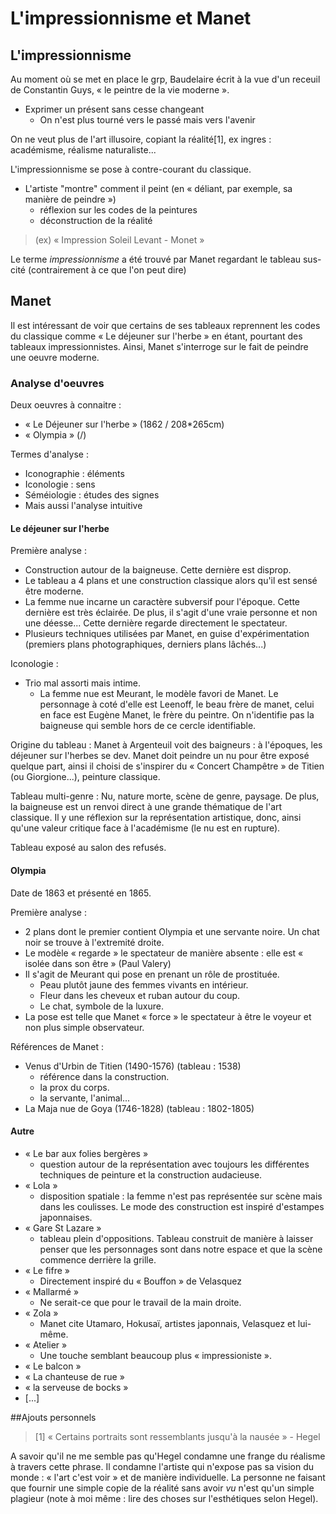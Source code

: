 # L'impressionnisme et Manet

## L'impressionnisme

Au moment où se met en place le grp,  Baudelaire écrit à la vue d'un receuil de Constantin Guys, « le peintre de la vie moderne ».

* Exprimer un présent sans cesse changeant
  * On n'est plus tourné vers le passé mais vers l'avenir

On ne veut plus de l'art illusoire, copiant la réalité[1], ex ingres : académisme, réalisme naturaliste...

L'impressionnisme se pose à contre-courant du classique.
* L'artiste "montre" comment il peint (en « déliant, par exemple, sa manière de peindre »)
  * réflexion sur les codes de la peintures
  * déconstruction de la réalité

> (ex) « Impression Soleil Levant - Monet »

Le terme *impressionnisme* a été trouvé par Manet regardant le tableau sus-cité (contrairement à ce que l'on peut dire)

## Manet

Il est intéressant de voir que certains de ses tableaux reprennent les codes du classique comme « Le déjeuner sur l'herbe » en étant, pourtant des tableaux impressionnistes. Ainsi, Manet s'interroge sur le fait de peindre une oeuvre moderne.

### Analyse d'oeuvres

Deux oeuvres à connaitre :
- « Le Déjeuner sur l'herbe » (1862 / 208*265cm)
- « Olympia » (/)

Termes d'analyse :
- Iconographie : éléments
- Iconologie : sens
- Séméiologie : études des signes
- Mais aussi l'analyse intuitive

#### Le déjeuner sur l'herbe

Première analyse :
- Construction autour de la baigneuse. Cette dernière est disprop.
- Le tableau a 4 plans et une construction classique alors qu'il est sensé être moderne.
- La femme nue incarne un caractère subversif pour l'époque. Cette dernière est très éclairée. De plus, il s'agit d'une vraie personne et non une déesse... Cette dernière regarde directement le spectateur.
- Plusieurs techniques utilisées par Manet, en guise d'expérimentation (premiers plans photographiques, derniers plans lâchés...)

Iconologie :
- Trio mal assorti mais intime.
  - La femme nue est Meurant, le modèle favori de Manet. Le personnage à coté d'elle est Leenoff, le beau frère de manet, celui en face est Eugène Manet, le frère du peintre. On n'identifie pas la baigneuse qui semble hors de ce cercle identifiable.

Origine du tableau : Manet à Argenteuil voit des baigneurs : à l'époques, les déjeuner sur l'herbes se dev. Manet doit peindre un nu pour être exposé quelque part, ainsi il choisi de s'inspirer du « Concert Champêtre » de Titien (ou Giorgione...), peinture classique.

Tableau multi-genre : Nu, nature morte, scène de genre, paysage. De plus, la baigneuse est un renvoi direct à une grande thématique de l'art classique. Il y une réflexion sur la représentation artistique, donc, ainsi qu'une valeur critique face à l'académisme (le nu est en rupture).

Tableau exposé au salon des refusés.

#### Olympia

Date de 1863 et présenté en 1865.

Première analyse :
- 2 plans dont le premier contient Olympia et une servante noire. Un chat noir se trouve à l'extremité droite.
- Le modèle « regarde » le spectateur de manière absente : elle est « isolée dans son être » (Paul Valery)
- Il s'agit de Meurant qui pose en prenant un rôle de prostituée.
  - Peau plutôt jaune des femmes vivants en intérieur.
  - Fleur dans les cheveux et ruban autour du coup.
  - Le chat, symbole de la luxure.
- La pose est telle que Manet « force » le spectateur à être le voyeur et non plus simple observateur.

Références de Manet :
- Venus d'Urbin de Titien (1490-1576) (tableau : 1538)
  - référence dans la construction.
  - la prox du corps.
  - la servante, l'animal...
- La Maja nue de Goya (1746-1828) (tableau : 1802-1805)
 
#### Autre

- « Le bar aux folies bergères »
  - question autour de la représentation avec toujours les différentes techniques de peinture et la construction audacieuse.
- « Lola »
  - disposition spatiale : la femme n'est pas représentée sur scène mais dans les coulisses. Le mode des construction est inspiré d'estampes japonnaises.
- « Gare St Lazare »
  - tableau plein d'oppositions. Tableau construit de manière à laisser penser que les personnages sont dans notre espace et que la scène commence derrière la grille.
- « Le fifre »
  - Directement inspiré du « Bouffon » de Velasquez
- « Mallarmé »
  - Ne serait-ce que pour le travail de la main droite.
- « Zola »
  - Manet cite Utamaro, Hokusaï, artistes japonnais, Velasquez et lui-même.
- « Atelier »
  - Une touche semblant beaucoup plus « impressioniste ».
- « Le balcon »
- « La chanteuse de rue »
- « la serveuse de bocks »
- [...]

##Ajouts personnels

> [1] « Certains portraits sont ressemblants jusqu'à la nausée » - Hegel

A savoir qu'il ne me semble pas qu'Hegel condamne une frange du réalisme à travers cette phrase. Il condamne l'artiste qui n'expose pas sa vision du monde : « l'art c'est voir » et de manière individuelle. La personne ne faisant que fournir une simple copie de la réalité sans avoir *vu* n'est qu'un simple plagieur (note à moi même : lire des choses sur l'esthétiques selon Hegel).
